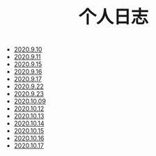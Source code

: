 <p style="text-align:center; font-size:40px; font-weight:700">
	个人日志
</p>  

* [2020.9.10](./20200910.md)
* [2020.9.11](./20200911.md)
* [2020.9.15](./20200915.md)
* [2020.9.16](./20200916.md)
* [2020.9.17](./20200917.md)
* [2020.9.22](./20200922.md)
* [2020.9.23](./20200923.md)
* [2020.10.09](./20201009.md)
* [2020.10.12](./20201012.md)
* [2020.10.13](./20201013.md)
* [2020.10.14](./20201014.md)
* [2020.10.15](./20201015.md)
* [2020.10.16](./20201016.md)
* [2020.10.17](./20201017.md)
